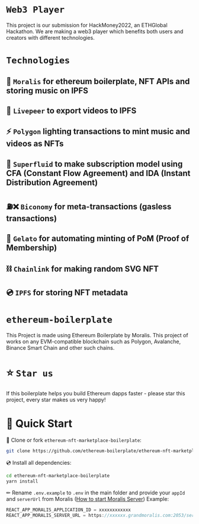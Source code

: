 
# `Web3 Player`

This project is our submission for HackMoney2022, an ETHGlobal Hackathon. We are making a web3 player which benefits both users and creators with different technologies.

# `Technologies`

## 📩 `Moralis` for ethereum boilerplate, NFT APIs and storing music on IPFS

## 🎥 `Livepeer` to export videos to IPFS 

## ⚡️  `Polygon` lighting transactions to mint music and videos as NFTs

## 🌊 `Superfluid` to make subscription model using CFA (Constant Flow Agreement) and IDA (Instant Distribution Agreement)

## ⛽️❌ `Biconomy` for meta-transactions (gasless transactions)

## 🍦 `Gelato` for automating minting of PoM (Proof of Membership)

## ⛓ `Chainlink` for making random SVG NFT

## 💿 `IPFS` for storing NFT metadata


# `ethereum-boilerplate`

This Project is made using Ethereum Boilerplate by Moralis. This project of works on any EVM-compatible blockchain such as Polygon, Avalanche, Binance Smart Chain and other such chains.

# ⭐️ `Star us`
If this boilerplate helps you build Ethereum dapps faster - please star this project, every star makes us very happy!

# 🚀 Quick Start

📄 Clone or fork `ethereum-nft-marketplace-boilerplate`:
```sh
git clone https://github.com/ethereum-boilerplate/ethereum-nft-marketplace-boilerplate.git
```
💿 Install all dependencies:
```sh
cd ethereum-nft-marketplace-boilerplate
yarn install 
```
✏ Rename `.env.example` to `.env` in the main folder and provide your `appId` and `serverUrl` from Moralis ([How to start Moralis Server](https://docs.moralis.io/moralis-server/getting-started/create-a-moralis-server)) 
Example:
```jsx
REACT_APP_MORALIS_APPLICATION_ID = xxxxxxxxxxxx
REACT_APP_MORALIS_SERVER_URL = https://xxxxxx.grandmoralis.com:2053/server
```


